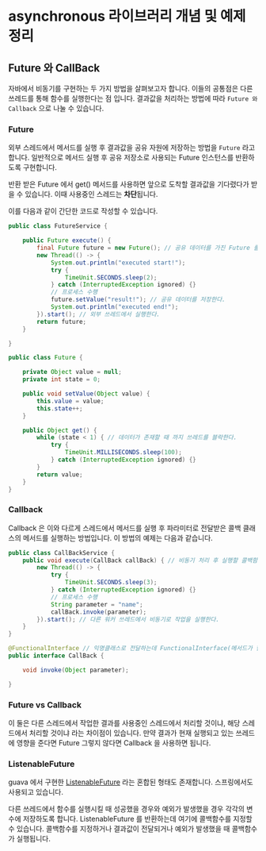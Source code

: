 # asynchronous 라이브러리 개념 및 예제 정리

## Future 와 CallBack

자바에서 비동기를 구현하는 두 가지 방법을 살펴보고자 합니다.
이들의 공통점은 다른 쓰레드를 통해 함수를 실행한다는 점 입니다.
결과값을 처리하는 방법에 따라 `Future 와 Callback` 으로 나눌 수 있습니다.

### Future

외부 스레드에서 메서드를 실행 후 결과값을 공유 자원에 저장하는 방법을 `Future` 라고 합니다.
일반적으로 메서드 실행 후 공유 저장소로 사용되는 Future 인스턴스를 반환하도록 구현합니다.
  
반환 받은 Future 에서 get() 메서드를 사용하면 앞으로 도착할 결과값을 기다렸다가 받을 수 있습니다.
이때 사용중인 스레드는 **차단**됩니다.

이를 다음과 같이 간단한 코드로 작성할 수 있습니다.

```java
public class FutureService {

    public Future execute() {
        final Future future = new Future(); // 공유 데이터를 가진 Future 를 반환한다.
        new Thread(() -> { 
            System.out.println("executed start!");
            try {
                TimeUnit.SECONDS.sleep(2);
            } catch (InterruptedException ignored) {}
            // 프로세스 수행
            future.setValue("result!"); // 공유 데이터를 저장한다.
            System.out.println("executed end!");
        }).start(); // 외부 쓰레드에서 실행한다.
        return future;
    }

}

public class Future {

    private Object value = null;
    private int state = 0;

    public void setValue(Object value) {
        this.value = value;
        this.state++;
    }

    public Object get() {
        while (state < 1) { // 데이터가 존재할 때 까지 쓰레드를 블락한다.
            try {
                TimeUnit.MILLISECONDS.sleep(100);
            } catch (InterruptedException ignored) {}
        }
        return value;
    }
}
``` 

### Callback

Callback 은 이와 다르게 스레드에서 메서드를 실행 후 파라미터로 전달받은 콜백 클래스의 메서드를 실행하는 방법입니다.
이 방법의 예제는 다음과 같습니다.

```java
public class CallBackService {
    public void execute(CallBack callBack) { // 비동기 처리 후 실행할 콜백함수를 받는다.
        new Thread(() -> {
            try {
                TimeUnit.SECONDS.sleep(3);
            } catch (InterruptedException ignored) {}
            // 프로세스 수행
            String parameter = "name";
            callBack.invoke(parameter);
        }).start(); // 다른 워커 쓰레드에서 비동기로 작업을 실행한다.
    }
}

@FunctionalInterface // 익명클래스로 전달하는데 FunctionalInterface(메서드가 한개) 로 지정하면 Lambda 를 사용할 수 있다.
public interface CallBack {

    void invoke(Object parameter);

}
```

### Future vs Callback

이 둘은 다른 스레드에서 작업한 결과를 사용중인 스레드에서 처리할 것이냐, 해당 스레드에서 처리할 것이냐 라는 차이점이 있습니다.
만약 결과가 현재 실행되고 있는 쓰레드에 영향을 준다면 Future 그렇지 않다면 Callback 을 사용하면 됩니다.

### ListenableFuture

guava 에서 구현한 [ListenableFuture](https://github.com/google/guava/wiki/ListenableFutureExplained) 라는 혼합된 형태도 존재합니다.
스프링에서도 사용되고 있습니다.

다른 쓰레드에서 함수를 실행시킬 때 성공했을 경우와 예외가 발생했을 경우 각각의 변수에 저장하도록 합니다.
ListenableFuture 를 반환하는데 여기에 콜백함수를 지정할 수 있습니다.
콜백함수를 지정하거나 결과값이 전달되거나 예외가 발생했을 때 콜백함수가 실행됩니다.






 




